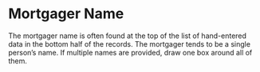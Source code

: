 # Mortgager Name

The mortgager name is often found at the top of the list of hand-entered data in the bottom half of the records. The mortgager tends to be a single person’s name. If multiple names are provided, draw one box around all of them.
